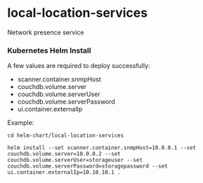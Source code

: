 local-location-services
=======================
Network presence service

### Kubernetes Helm Install
A few values are required to deploy successfully:
- scanner.container.snmpHost
- couchdb.volume.server
- couchdb.volume.serverUser
- couchdb.volume.serverPassword
- ui.container.externalIp

Example: 
	
	cd helm-chart/local-location-services
	
	helm install --set scanner.container.snmpHost=10.0.0.1 --set couchdb.volume.server=10.0.0.2 --set couchdb.volume.serverUser=storageuser --set couchdb.volume.serverPassword=storagepassword --set ui.container.externalIp=10.10.10.1 .